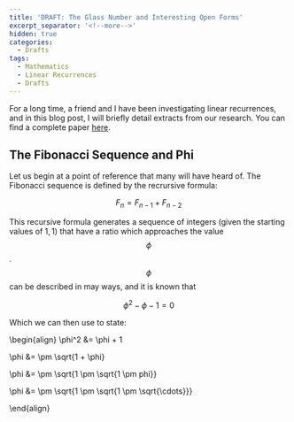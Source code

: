 ```yaml
---
title: 'DRAFT: The Glass Number and Interesting Open Forms'
excerpt_separator: '<!--more-->'
hidden: true
categories:
  - Drafts
tags:
  - Mathematics
  - Linear Recurrences
  - Drafts
---
```


For a long time, a friend and I have been investigating linear recurrences, and in this blog post, I will briefly detail extracts from our research. You can find a complete paper [here](https://www.overleaf.com/read/rxxktbhpdrdt).

<!--more-->

## The Fibonacci Sequence and Phi

Let us begin at a point of reference that many will have heard of. The Fibonacci sequence is defined by the recrursive formula:

$$F_n = F_{n-1} + F_{n-2}$$

This recursive formula generates a sequence of integers (given the starting values of $1, 1$) that have a ratio which approaches the value $$\phi$$. $$\phi$$ can be described in may ways, and it is known that

$$\phi^2 - \phi - 1 = 0$$

Which we can then use to state:

\begin{align}
\phi^2 &= \phi + 1

\phi &= \pm \sqrt{1 + \phi}

\phi &= \pm \sqrt{1 \pm \sqrt{1 \pm phi}}

\phi &= \pm \sqrt{1 \pm \sqrt{1 \pm \sqrt{\cdots}}}

\end{align}
